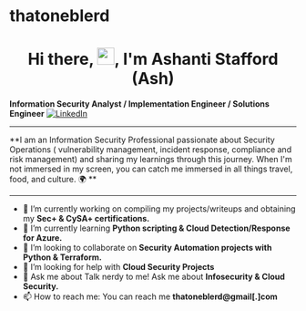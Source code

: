 # thatoneblerd
<h1 align="center">Hi there, <img src="[https://raw.githubusercontent.com/MartinHeinz/MartinHeinz/master/wave.gif](https://raw.githubusercontent.com/MartinHeinz/MartinHeinz/master/wave.gif)" width="30px">, I'm Ashanti Stafford (Ash) </h1>

**Information Security Analyst / Implementation Engineer / Solutions Engineer**
[![LinkedIn](https://img.shields.io/badge/linkedin-%230077B5.svg?style=for-the-badge&logo=linkedin&logoColor=white)](https://linkedin.com/in/ashantidstafford)
<br/>

---

**I am an Information Security Professional passionate about Security Operations ( vulnerability management, incident response, compliance and risk management) and sharing my learnings through this journey. When I'm not immersed in my screen, you can catch me immersed in all things travel, food, and culture. 🌍 **

---

- 🧠 I’m currently working on compiling my projects/writeups and obtaining my **Sec+ & CySA+ certifications.**
- 🌱 I’m currently learning **Python scripting  & Cloud Detection/Response for Azure.**
- 💬 I’m looking to collaborate on **Security Automation projects with Python & Terraform.**
- 🔭 I’m looking for help with **Cloud Security Projects**
- 🤔 Ask me about Talk nerdy to me! Ask me about **Infosecurity & Cloud Security.**
- 📫 How to reach me: You can reach me **thatoneblerd@gmail[.]com**
